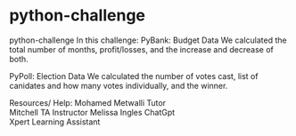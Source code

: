 # python-challenge
python-challenge
In this challenge:
PyBank: Budget Data
    We calculated the total number of months, profit/losses, and the increase and decrease of both.


PyPoll: Election Data
    We calculated the number of votes cast, list of canidates and how many votes individually, and the winner.
    
Resources/ Help:
Mohamed Metwalli Tutor   
Mitchell TA 
Instructor Melissa Ingles
ChatGpt  
Xpert Learning Assistant
